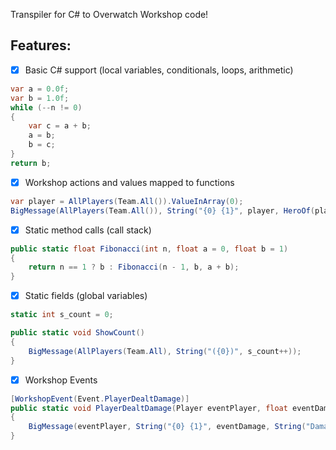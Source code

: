 Transpiler for C# to Overwatch Workshop code!

## Features:
- [x] Basic C# support (local variables, conditionals, loops, arithmetic)
```cs
var a = 0.0f;
var b = 1.0f;
while (--n != 0)
{
    var c = a + b;
    a = b;
    b = c;
}
return b;
```

- [x] Workshop actions and values mapped to functions
```cs
var player = AllPlayers(Team.All()).ValueInArray(0);
BigMessage(AllPlayers(Team.All()), String("{0} {1}", player, HeroOf(player)));
```

- [x] Static method calls (call stack)
```cs
public static float Fibonacci(int n, float a = 0, float b = 1)
{
    return n == 1 ? b : Fibonacci(n - 1, b, a + b);
}
```

- [x] Static fields (global variables)
```cs
static int s_count = 0;

public static void ShowCount()
{
    BigMessage(AllPlayers(Team.All), String("({0})", s_count++));
}
```

- [x] Workshop Events
```cs
[WorkshopEvent(Event.PlayerDealtDamage)]
public static void PlayerDealtDamage(Player eventPlayer, float eventDamage, bool eventWasCriticalHit)
{
    BigMessage(eventPlayer, String("{0} {1}", eventDamage, String("Damage")));
}
```
